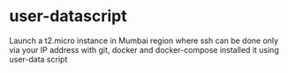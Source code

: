 # user-datascript
Launch a t2.micro instance in Mumbai region where ssh can be done only via your IP address with git, docker and docker-compose installed it using user-data script
